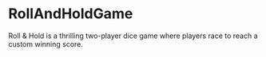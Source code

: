 # RollAndHoldGame
Roll &amp; Hold is a thrilling two-player dice game where players race to reach a custom  winning score.
